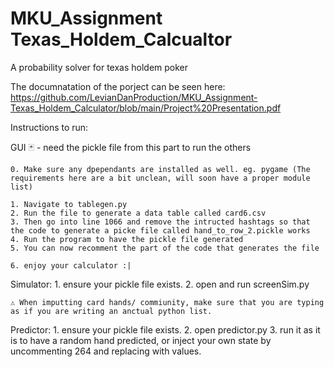 # MKU_Assignment Texas_Holdem_Calcualtor 
 A probability solver for texas holdem poker

The documnatation of the porject can be seen here:
https://github.com/LevianDanProduction/MKU_Assignment-Texas_Holdem_Calculator/blob/main/Project%20Presentation.pdf


Instructions to run:

GUI 🃏 - need the pickle file from this part to run the others

    0. Make sure any dpependants are installed as well. eg. pygame (The requirements here are a bit unclean, will soon have a proper module list)

    1. Navigate to tablegen.py
    2. Run the file to generate a data table called card6.csv
    3. Then go into line 1066 and remove the intructed hashtags so that the code to generate a picke file called hand_to_row_2.pickle works
    4. Run the program to have the pickle file generated
    5. You can now recomment the part of the code that generates the file

    6. enjoy your calculator :|

Simulator:
    1. ensure your pickle file exists. 
    2. open and run screenSim.py

    ⚠️ When imputting card hands/ commiunity, make sure that you are typing as if you are writing an anctual python list.

Predictor:
    1. ensure your pickle file exists. 
    2. open predictor.py
    3. run it as it is to have a random hand predicted, or inject your own state by uncommenting 264 and replacing with values. 
